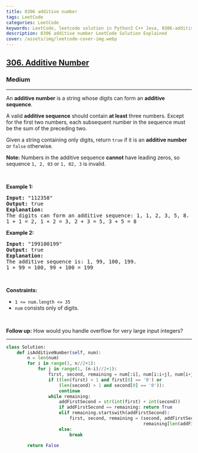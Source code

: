 ```yaml
---
title: 0306 additive number
tags: LeetCode
categories: LeetCode
keywords: LeetCode, leetcode solution in Python3 C++ Java, 0306-additive-number solution
description: 0306 additive number LeetCode Solution Explained
cover: /assets/img/leetcode-cover-img.webp
---
```





<h2><a href="https://leetcode.com/problems/additive-number/">306. Additive Number</a></h2><h3>Medium</h3><hr><div><p>An <strong>additive number</strong> is a string whose digits can form an <strong>additive sequence</strong>.</p>

<p>A valid <strong>additive sequence</strong> should contain <strong>at least</strong> three numbers. Except for the first two numbers, each subsequent number in the sequence must be the sum of the preceding two.</p>

<p>Given a string containing only digits, return <code>true</code> if it is an <strong>additive number</strong> or <code>false</code> otherwise.</p>

<p><strong>Note:</strong> Numbers in the additive sequence <strong>cannot</strong> have leading zeros, so sequence <code>1, 2, 03</code> or <code>1, 02, 3</code> is invalid.</p>

<p>&nbsp;</p>
<p><strong class="example">Example 1:</strong></p>

<pre><strong>Input:</strong> "112358"
<strong>Output:</strong> true
<strong>Explanation:</strong> 
The digits can form an additive sequence: 1, 1, 2, 3, 5, 8. 
1 + 1 = 2, 1 + 2 = 3, 2 + 3 = 5, 3 + 5 = 8
</pre>

<p><strong class="example">Example 2:</strong></p>

<pre><strong>Input:</strong> "199100199"
<strong>Output:</strong> true
<strong>Explanation:</strong> 
The additive sequence is: 1, 99, 100, 199.&nbsp;
1 + 99 = 100, 99 + 100 = 199
</pre>

<p>&nbsp;</p>
<p><strong>Constraints:</strong></p>

<ul>
	<li><code>1 &lt;= num.length &lt;= 35</code></li>
	<li><code>num</code> consists only of digits.</li>
</ul>

<p>&nbsp;</p>
<p><strong>Follow up:</strong> How would you handle overflow for very large input integers?</p>
</div>

---




```python
class Solution:
    def isAdditiveNumber(self, num):
        n = len(num)
        for i in range(1, n//2+1):
            for j in range(1, (n-i)//2+1):
                first, second, remaining = num[:i], num[i:i+j], num[i+j:]
                if ((len(first) > 1 and first[0] == '0') or
                    (len(second) > 1 and second[0] == '0')):
                    continue
                while remaining:
                    addFirstSecond = str(int(first) + int(second))
                    if addFirstSecond == remaining: return True
                    elif remaining.startswith(addFirstSecond):
                        first, second, remaining = (second, addFirstSecond,
                                                    remaining[len(addFirstSecond):])
                    else:
                        break
        
        return False
```
